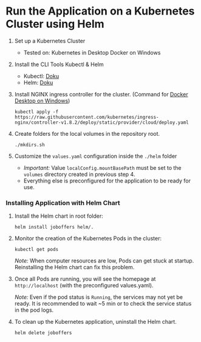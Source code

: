 
# Run the Application on a Kubernetes Cluster using Helm

1. Set up a Kubernetes Cluster
   - Tested on: Kubernetes in Desktop Docker on Windows
     
2. Install the CLI Tools Kubectl & Helm
   - Kubectl: [Doku](https://kubernetes.io/docs/tasks/tools/)
   - Helm: [Doku](https://helm.sh/docs/intro/install/)
     
3. Install NGINX ingress controller for the cluster. (Command for [Docker Desktop on Windows](https://kubernetes.github.io/ingress-nginx/deploy/))
   ```
   kubectl apply -f https://raw.githubusercontent.com/kubernetes/ingress-nginx/controller-v1.8.2/deploy/static/provider/cloud/deploy.yaml
   ```
   
4. Create folders for the local volumes in the repository root.
   ```
   ./mkdirs.sh
   ```
   
6. Customize the `values.yaml` configuration inside the `./helm` folder
   - *Important:* Value `localConfig.mountBasePath` must be set to the `volumes` directory created in previous step 4.
   - Everything else is preconfigured for the application to be ready for use. 

  

### Installing Application with Helm Chart

1. Install the Helm chart in root folder:
   ```
   helm install joboffers helm/.
   ```

3. Monitor the creation of the Kubernetes Pods in the cluster:
   ```
   kubectl get pods
   ```
   *Note:* When computer resources are low, Pods can get stuck at startup. Reinstalling the Helm chart can fix this problem.

5. Once all Pods are running, you will see the homepage at `http://localhost` (with the preconfigured values.yaml).
   
   *Note:* Even if the pod status is `Running`, the services may not yet be ready. It is recommended to wait ~5 min or to check the service status in the pod logs.

7. To clean up the Kubernetes application, uninstall the Helm chart.
   ```
   helm delete joboffers
   ```
